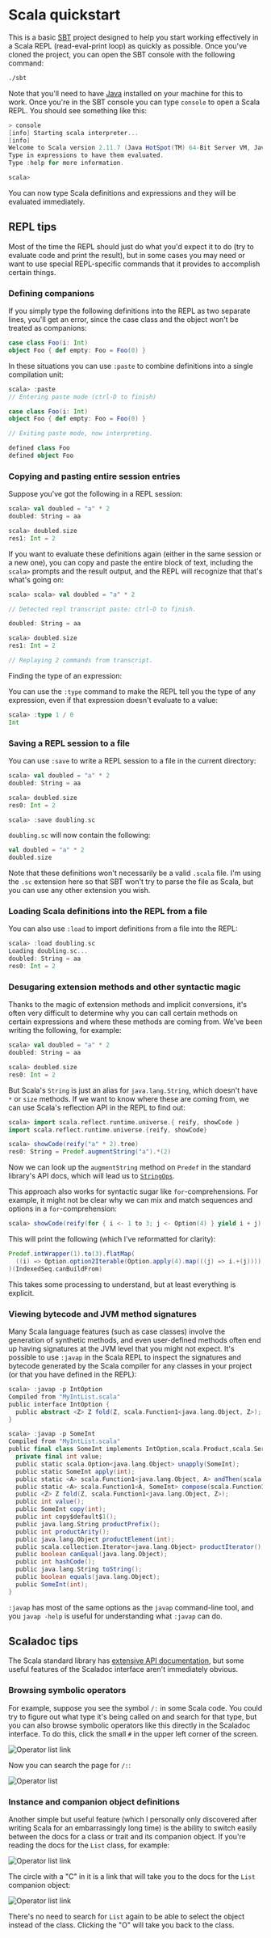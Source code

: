 # Scala quickstart

This is a basic [SBT][sbt] project designed to help you start working
effectively in a Scala REPL (read-eval-print loop) as quickly as possible. Once
you've cloned the project, you can open the SBT console with the following
command:

```bash
./sbt
```

Note that you'll need to have [Java][java] installed on your machine for this to
work. Once you're in the SBT console you can type `console` to open a Scala
REPL. You should see something like this:

```scala
> console
[info] Starting scala interpreter...
[info] 
Welcome to Scala version 2.11.7 (Java HotSpot(TM) 64-Bit Server VM, Java 1.8.0_66).
Type in expressions to have them evaluated.
Type :help for more information.

scala> 
```

You can now type Scala definitions and expressions and they will be evaluated
immediately.

## REPL tips

Most of the time the REPL should just do what you'd expect it to do (try to
evaluate code and print the result), but in some cases you may need or want to
use special REPL-specific commands that it provides to accomplish certain
things.

### Defining companions

If you simply type the following definitions into the REPL as two separate
lines, you'll get an error, since the case class and the object won't be treated
as companions:

```scala
case class Foo(i: Int)
object Foo { def empty: Foo = Foo(0) }
```

In these situations you can use `:paste` to combine definitions into a single
compilation unit:

```scala
scala> :paste
// Entering paste mode (ctrl-D to finish)

case class Foo(i: Int)
object Foo { def empty: Foo = Foo(0) }

// Exiting paste mode, now interpreting.

defined class Foo
defined object Foo
```

### Copying and pasting entire session entries

Suppose you've got the following in a REPL session:

```scala
scala> val doubled = "a" * 2
doubled: String = aa

scala> doubled.size
res1: Int = 2
```

If you want to evaluate these definitions again (either in the same session or a
new one), you can copy and paste the entire block of text, including the
`scala>` prompts and the result output, and the REPL will recognize that that's
what's going on:

```scala
scala> scala> val doubled = "a" * 2

// Detected repl transcript paste: ctrl-D to finish.

doubled: String = aa

scala> doubled.size
res1: Int = 2

// Replaying 2 commands from transcript.
```

Finding the type of an expression:

You can use the `:type` command to make the REPL tell you the type of any
expression, even if that expression doesn't evaluate to a value:

```scala
scala> :type 1 / 0
Int
```

### Saving a REPL session to a file

You can use `:save` to write a REPL session to a file in the current directory:

```scala
scala> val doubled = "a" * 2
doubled: String = aa

scala> doubled.size
res0: Int = 2

scala> :save doubling.sc
```

`doubling.sc` will now contain the following:

```scala
val doubled = "a" * 2
doubled.size
```

Note that these definitions won't necessarily be a valid `.scala` file. I'm
using the `.sc` extension here so that SBT won't try to parse the file as Scala,
but you can use any other extension you wish.

### Loading Scala definitions into the REPL from a file

You can also use `:load` to import definitions from a file into the REPL:

```scala
scala> :load doubling.sc
Loading doubling.sc...
doubled: String = aa
res0: Int = 2
```

### Desugaring extension methods and other syntactic magic

Thanks to the magic of extension methods and implicit conversions, it's often
very difficult to determine why you can call certain methods on certain
expressions and where these methods are coming from. We've been writing the
following, for example:

```scala
scala> val doubled = "a" * 2
doubled: String = aa

scala> doubled.size
res0: Int = 2
```

But Scala's `String` is just an alias for `java.lang.String`, which doesn't have
`*` or `size` methods. If we want to know where these are coming from, we can
use Scala's reflection API in the REPL to find out:

```scala
scala> import scala.reflect.runtime.universe.{ reify, showCode }
import scala.reflect.runtime.universe.{reify, showCode}

scala> showCode(reify("a" * 2).tree)
res0: String = Predef.augmentString("a").*(2)
```

Now we can look up the `augmentString` method on `Predef` in the standard
library's API docs, which will lead us to [`StringOps`][string-ops].

This approach also works for syntactic sugar like `for`-comprehensions. For
example, it might not be clear why we can mix and match sequences and options in
a `for`-comprehension:

```scala
scala> showCode(reify(for { i <- 1 to 3; j <- Option(4) } yield i + j).tree)
```

This will print the following (which I've reformatted for clarity):

```scala
Predef.intWrapper(1).to(3).flatMap(
  ((i) => Option.option2Iterable(Option.apply(4).map(((j) => i.+(j)))))
)(IndexedSeq.canBuildFrom)
```

This takes some processing to understand, but at least everything is explicit.

### Viewing bytecode and JVM method signatures

Many Scala language features (such as case classes) involve the generation of
synthetic methods, and even user-defined methods often end up having signatures
at the JVM level that you might not expect. It's possible to use `:javap` in the
Scala REPL to inspect the signatures and bytecode generated by the Scala
compiler for any classes in your project (or that you have defined in the REPL):

```scala
scala> :javap -p IntOption
Compiled from "MyIntList.scala"
public interface IntOption {
  public abstract <Z> Z fold(Z, scala.Function1<java.lang.Object, Z>);
}

scala> :javap -p SomeInt
Compiled from "MyIntList.scala"
public final class SomeInt implements IntOption,scala.Product,scala.Serializable {
  private final int value;
  public static scala.Option<java.lang.Object> unapply(SomeInt);
  public static SomeInt apply(int);
  public static <A> scala.Function1<java.lang.Object, A> andThen(scala.Function1<SomeInt, A>);
  public static <A> scala.Function1<A, SomeInt> compose(scala.Function1<A, java.lang.Object>);
  public <Z> Z fold(Z, scala.Function1<java.lang.Object, Z>);
  public int value();
  public SomeInt copy(int);
  public int copy$default$1();
  public java.lang.String productPrefix();
  public int productArity();
  public java.lang.Object productElement(int);
  public scala.collection.Iterator<java.lang.Object> productIterator();
  public boolean canEqual(java.lang.Object);
  public int hashCode();
  public java.lang.String toString();
  public boolean equals(java.lang.Object);
  public SomeInt(int);
}
```

`:javap` has most of the same options as the `javap` command-line tool, and you
`javap -help` is useful for understanding what `:javap` can do.

## Scaladoc tips

The Scala standard library has [extensive API documentation][scala-scaladocs],
but some useful features of the Scaladoc interface aren't immediately obvious.

### Browsing symbolic operators

For example, suppose you see the symbol `/:` in some Scala code. You
could try to figure out what type it's being called on and search for that type,
but you can also browse symbolic operators like this directly in the Scaladoc
interface. To do this, click the small `#` in the upper left corner of the
screen.

![Operator list link](/screenshots/operators-01.png)

Now you can search the page for `/:`:

![Operator list](/screenshots/operators-02.png)

### Instance and companion object definitions

Another simple but useful feature (which I personally only discovered after
writing Scala for an embarrassingly long time) is the ability to switch easily
between the docs for a class or trait and its companion object. If you're
reading the docs for the `List` class, for example:

![Operator list link](/screenshots/class.png)

The circle with a "C" in it is a link that will take you to the docs for the
`List` companion object:

![Operator list link](/screenshots/object.png)

There's no need to search for `List` again to be able to select the object
instead of the class. Clicking the "O" will take you back to the class.

[java]: https://www.java.com/en/download/
[sbt]: http://www.scala-sbt.org
[scala-scaladocs]: http://www.scala-lang.org/api/2.11.7/#package
[string-ops]: http://www.scala-lang.org/api/2.11.7/#scala.collection.immutable.StringOps
